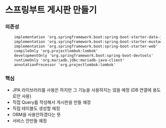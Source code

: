 # 스프링부트 게시판 만들기

### 의존성
```txt
	implementation 'org.springframework.boot:spring-boot-starter-data-jpa'
	implementation 'org.springframework.boot:spring-boot-starter-mustache'
	implementation 'org.springframework.boot:spring-boot-starter-web'
	compileOnly 'org.projectlombok:lombok'
	developmentOnly 'org.springframework.boot:spring-boot-devtools'
	runtimeOnly 'org.mariadb.jdbc:mariadb-java-client'
	annotationProcessor 'org.projectlombok:lombok'
```

### 핵심
- JPA 라이브러리를 사용은 하지만 그 기능을 사용하지는 않을 예정 (DB 연결에 용도로만 사용)
- 직접 Query를 작성해서 게시판을 만들 예정
- 직접 테이블도 생성할 예정
- ORM을 사용안하겠다는 뜻
- 서비스 안만들 예정